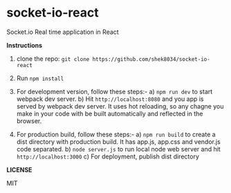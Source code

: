 # socket-io-react
Socket.io Real time application in React

**Instructions**

1. clone the repo: ```git clone https://github.com/shek8034/socket-io-react```

2. Run ```npm install```

3. For development version, follow these steps:-
  a) ```npm run dev``` to start webpack dev server.
  b) Hit ```http://localhost:8080``` and you app is served by webpack dev server. It uses hot reloading, so any chagne you make in your code with be built automatically and reflected in the browser.

4. For production build, follow these steps:-
  a) ```npm run build``` to create a dist directory with production build. It has app.js, app.css and vendor.js code separated.
  b) ```node server.js``` to run local node web server and hit ```http://localhost:3000```
  c) For deployment, publish dist directory

**LICENSE**

MIT
